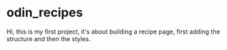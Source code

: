 # odin_recipes

Hi, this is my first project, it's about building a recipe page, first adding the structure and then the styles.

